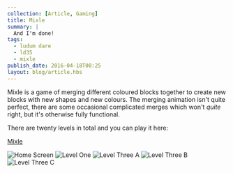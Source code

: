 ```yaml
---
collection: [Article, Gaming]
title: Mixle
summary: |
  And I'm done!
tags: 
  - ludum dare
  - ld35
  - mixle
publish_date: 2016-04-18T00:25
layout: blog/article.hbs
---
```


Mixle is a game of merging different coloured blocks together to create new blocks with new shapes and new colours. The merging animation isn't quite perfect, there are some occasional complicated merges which won't *quite* right, but it's otherwise fully functional.

There are twenty levels in total and you can play it here:

[Mixle](http://www.stoogoff.com/games/ld35/)

![Home Screen](/media/img/ld35-home.png)
![Level One](/media/img/ld35-level-one.png)
![Level Three A](/media/img/ld35-level-three-a.png)
![Level Three B](/media/img/ld35-level-three-b.png)
![Level Three C](/media/img/ld35-level-three-c.png)
